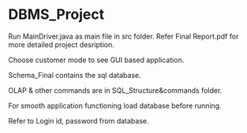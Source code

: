 # DBMS_Project

Run MainDriver.java as main file in src folder.
Refer Final Report.pdf for more detailed project desription.

Choose customer mode to see GUI based application.

Schema_Final contains the sql database.

OLAP & other commands are in SQL_Structure&commands folder.

For smooth application functioning load database before running.

Refer to Login id, password from database.
